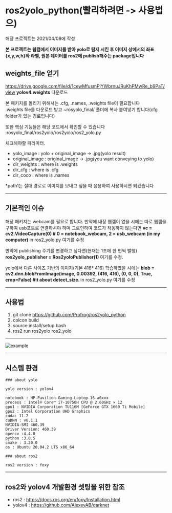 # ros2yolo_python(빨리하려면 -> 사용법으)

해당 프로젝트는 2021/04/08에 작성

<strong>본 프로젝트는 웹캠에서 이미지를 받아 yolo로 탐지 시킨 후 이미지 상에서의 좌표{x,y,w,h}와 라벨, 원본 데이터를 ros2에 publish해주는 package입니다</strong> 


## weights_file 얻기
https://drive.google.com/file/d/1cewMfusmPjYWbrnuJRuKhPMwRe_b9PaT/view
<strong>yolov4.weights</strong> 다운로드

본 패키지를 돌리기 위해서는 .cfg, .names, .weights file이 필요합니다  
.weights file를 다운로드 받고 ~rosyolo_final/ 폴더에 복사 붙여넣기 합니다(cfg folder가 있는 경로입니다)
  
  
또한 핵심 기능들은 해당 코드에서 확인할 수 있습니다 :rosyolo_final/ros2yolo/ros2yolo/ros2_yolo.py
  

체크해야할 파라미터.
* yolo_image : yolo + original_image -> .jpg(yolo result)
* original_image : original_image -> .jpg(you want conveying to yolo)
* dir_weights : where is .weights
* dir_cfg :  where is .cfg
* dir_coco : where is .names

*path1는 절대 경로로 이미지를 보내고 싶을 때 응용하여 사용하시면 되겠습니다

---------------------------------------------------------------------------------------

## 기본적인 이슈

해당 패키지는 webcam를 필요로 합니다. 만약에 내장 웹캠이 없을 시에는 따로 웹캠을 구하여 usb포트로 연결하셔야 하며 그로인하여 코드가 작동하지 않는다면
<strong>vc = cv2.VideoCapture(0) # 0 = notebook_webcam, 2 = usb_webcam (in my computer)</strong> in ros2_yolo.py
여기를 수정

만약에 publishing 주기를 변경하고 싶다면(현재는 1초에 한 번씩 발행) <strong> ros2yolo_publisher = Ros2yoloPublisher(1) </strong> 여기를 수정.

yolo에서 다른 사이즈 기반의 이미지(기본 416* 416) 학습하였을 시에는  <strong> blob = cv2.dnn.blobFromImage(image, 0.00392, (416, 416), (0, 0, 0), True, crop=False) #it about detect_size. </strong> in ros2_yolo.py
여기를 수정

----------------------------------------------------------------------------------------------------------------------------

## <strong>사용법</strong>

1. git clone https://github.com/Profrog/ros2yolo_python
2. colcon build
3. source install/setup.bash
4. ros2 run ros2yolo ros2_yolo

------------------------------


![example](https://user-images.githubusercontent.com/26535065/113983975-8b4bb900-9885-11eb-9fbd-6bf8b6c322c0.png)



-----------------------------------------------------------------------------------------------------------------

## 시스템 환경

    ### about yolo
    
    yolo version : yolov4

    notebook : HP-Pavilion-Gaming-Laptop-16-a0xxx
    process : Intel® Core™ i7-10750H CPU @ 2.60GHz × 12
    gpu1 : NVIDIA Corporation TU116M [GeForce GTX 1660 Ti Mobile]
    gpu2 : Intel Corporation UHD Graphics
    cuda: 11.2
    cuDNN : v8.1.1
    NVIDIA-SMI 460.39
    Driver Version: 460.39
    opencv :4.4.0
    python :3.8.5
    cmake : 3.20.0
    os : Ubuntu 20.04.2 LTS x86_64

    ### about ros2
    
    ros2 version : foxy

-----------------------

## ros2와 yolov4 개발환경 셋팅을 위한 참조 
* ros2 : https://docs.ros.org/en/foxy/Installation.html
* yolov4 : https://github.com/AlexeyAB/darknet





